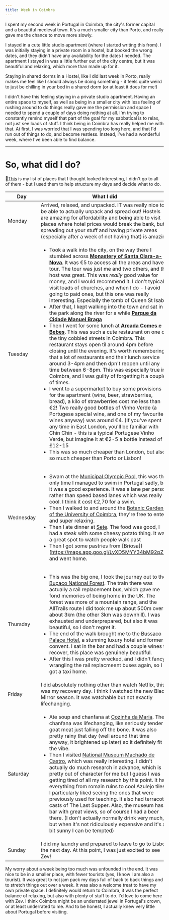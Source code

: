 ```yaml
---
title: Week in Coimbra
---
```

I spent my second week in Portugal in Coimbra, the city's former capital and a beautiful medieval town. It's a much smaller city than Porto, and really gave me the chance to move more slowly. 

I stayed in a cute little studio apartment (where I started writing this from). I was initially staying in a private room in a hostel, but booked the wrong dates, and they didn't have any availability for the dates I needed. The apartment I stayed in was a little further out of the city centre, but it was beautiful and relaxing, which more than made up for it. 

Staying in shared dorms in a Hostel, like I did last week in Porto, really makes me feel like I should always be doing something - it feels quite weird to just be chilling in your bed in a shared dorm (or at least it does for me!) 

I didn't have this feeling staying in a private studio apartment. Having an entire space to myself, as well as being in a smaller city with less feeling of rushing around to do things really gave me the permission and space I needed to spend a couple of days doing nothing at all. I'm trying to constantly remind myself that part of the goal for my sabbatical is to relax, not just see loads of stuff. I think being in Coimbra has really helped me with that. At first, I was worried that I was spending too long here, and that I'd run out of things to do, and become restless. Instead, I've had a wonderful week, where I've been able to find balance. 

---
# So, what did I do?

📍[This](https://maps.app.goo.gl/RPtjViv4njzqZeBx9) is my list of places that I thought looked interesting, I didn't go to all of them - but I used them to help structure my days and decide what to do. 

|Day|What I did|
|-------|---------|
|Monday|Arrived, relaxed, and unpacked. IT was really nice to be able to actually unpack and spread out! Hostels are amazing for affordability and being able to visit places where hotel prices would break the bank, but spreading out your stuff and having private areas (especially after a week of not having that) is amazing|
|Tuesday| <ul><li>  Took a walk into the city, on the way there I stumbled across [**Monastery of Santa Clara-a-Nova**](https://g.co/kgs/MPpGQsR). It was €5 to access all the areas and have a tour. The tour was just me and two others, and the host was great. This was *really* good value for money, and I would recommend it. I don't typically visit loads of churches, and when I do - I avoid going to paid ones, but this one was really interesting. Especially the tomb of Queen St Isabel </li><li>  After that, I kept walking into the town and sat in the park along the river for a while [**Parque da Cidade Manuel Braga**](https://maps.app.goo.gl/U8XCrh56DuANsccYA)</li><li>Then I went for some lunch at [**Arcada Comes e Bebes**](https://maps.app.goo.gl/mC91bCve3TBqWpAb8). This was such a cute restaurant on one of the tiny cobbled streets in Coimbra. This restaurant stays open til around 4pm before closing until the evening. It's worth remembering that a lot of restaurants end their lunch service around 3-4pm and then dpn't reopen until any time between 6-8pm. This was especially true in Coimbra, and I was guilty of forgetting it a couple of times. </li><li>I went to a supermarket to buy some provisions for the apartment (wine, beer, strawberries, bread), a kilo of strawberries cost me less than €2! Two really good bottles of Vinho Verde (a Portugese special wine, and one of my favourite wines anyway) was around €4. (If you've spent any time in East London, you'll be familiar with Chin Chin - this is a typical Portugese Vinho Verde, but imagine it at €2-5 a bottle instead of £12-15</li><li>This was so much cheaper than London, but also so much cheaper than Porto or Lisbon!</li></ul> |
|Wednesday|<ul> <li> Swam at the [Municipal Olympic Pool](https://www.cm-coimbra.pt/areas/viver/desporto/equipamentos-desportivos/piscinas-municipais/c-olimpico-de-piscinas), this was the only time I managed to swim in Portugal sadly, but it was a good experience. It was a lane per person rather than speed based lanes which was really cool. I think it cost €2,70 for a swim.</li> <li>Then I walked to and around the [Botanic Gardens of the University of Coimbra](https://www.uc.pt/en/botanicgarden/), they're free to enter and super relaxing. </li> <li> Then I ate dinner at [Sete](https://g.co/kgs/fLTy2Jg). The food was good, I had a steak with some cheesy potato thing. It was a great spot to watch people walk past</li><li> Then I got some pastries from [Briosa])(https://maps.app.goo.gl/LyXD5MYY34bM92pZ9) and went home.</ul>  |
|Thursday|<ul><li>This was the big one, I took the journey out to the [Buçaco National Forest](https://g.co/kgs/pnJcsjG). The train there was actually a rail replacement bus, which gave me fond memories of being home in the UK. The forest was more of a mountain range, and the AllTrails route I did took me up about 500m over about 3km (the other 3km was downhill). I was exhausted and underprepared, but also it was beautiful, so I don't regret it.</li><li> The end of the walk brought me to the [Bussaco Palace Hotel](https://www.almeidahotels.pt/pt/hotel-bussaco-em-coimbra/), a stunning luxury hotel and former convent. I sat in the bar and had a couple wines to recover, this place was genuinely beautiful.</li><li>After this I was pretty wrecked, and I didn't fancy wrangling the rail replacmeent buses again, so I got a taxi home.</li>|
|Friday|I did absolutely nothing other than watch Netflix, this was my recovery day. I think I watched the new Black Mirror season. It was watchable but not exactly lifechanging.</li></ul>|
|Saturday|<ul><li>Ate soup and chanfana at [Cozinha da Maria](https://g.co/kgs/JqvNT4p). The chanfana was lifechanging, like seriously tender goat meat just falling off the bone. It was also pretty rainy that day (well around that time anyway, it brightened up later) so it definitely fit the vibe. </li> <li> Then I visited [National Museum Machado de Castro](https://g.co/kgs/iRvcmF2), which was really interesting. I didn't actually do much research in advance, which is pretty out of character for me but I guess I was getting tired of all my research by this point. It had everything from romain ruins to cool Azulejo tiles, I particularly liked seeing the ones that were previously used for teaching. It also had terracotta casts of The Last Supper. Also, the museum has a bar with great views, so of course I had a beer there. (I don't actually normally drink very much, but when it's not ridiculously expensive and it's a bit sunny I can be tempted) </li></ul>|
|Sunday|I did my laundry and prepared to leave to go to Lisbon the next day. At this point, I was just excited to see Zev!|


My worry about a week being too much was unfounded in the end. It was nice to be in a smaller place, with fewer tourists (yes, I know I am also a tourist). It was great to not jam pack my days full of back to back things and to stretch things out over a week. It was also a welcome treat to have my own private space. I definitely would return to Coimbra, it was the perfect balance of relaxing, but also with plenty of stuff to do. I'd love to come here with Zev. I think Coimbra might be an underrated jewel in Portugal's crown, or at least underrated to me. And to be honest, I actually knew very little about Portugal before visiting. 